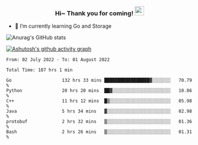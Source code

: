 <h3 align="center">
    Hi~ Thank you for coming!
    <img src="https://media.giphy.com/media/hvRJCLFzcasrR4ia7z/giphy.gif" width="25px">
</h3>

<!--
**pineapple-man/pineapple-man** is a ✨ _special_ ✨ repository because its `README.md` (this file) appears on your GitHub profile.

Here are some ideas to get you started:
- 🔭 I’m currently working on ...
- 🤔 I’m looking for help with ...
- 💬 Ask me about ...
- 📫 How to reach me: ...
- 😄 Pronouns: ...
- ⚡ Fun fact: 
- 👯 I’m looking to collaborate on kubernetes
-->
- 🌱 I’m currently learning Go and Storage


![Anurag's GitHub stats](https://github-readme-stats.vercel.app/api?username=pineapple-man&show_icons=true&theme=radical)


[![Ashutosh's github activity graph](https://activity-graph.herokuapp.com/graph?username=pineapple-man&bg_color=fffff0&color=708090&line=24292e&point=24292e&area=true&hide_border=true)](https://github.com/ashutosh00710/github-readme-activity-graph)

<!--START_SECTION:waka-->

```text
From: 02 July 2022 - To: 01 August 2022

Total Time: 187 hrs 1 min

Go                   132 hrs 33 mins █████████████████▓░░░░░░░   70.79 %
Python               20 hrs 20 mins  ██▓░░░░░░░░░░░░░░░░░░░░░░   10.86 %
C++                  11 hrs 12 mins  █▒░░░░░░░░░░░░░░░░░░░░░░░   05.98 %
Java                 5 hrs 34 mins   ▓░░░░░░░░░░░░░░░░░░░░░░░░   02.98 %
protobuf             2 hrs 32 mins   ▒░░░░░░░░░░░░░░░░░░░░░░░░   01.36 %
Bash                 2 hrs 26 mins   ▒░░░░░░░░░░░░░░░░░░░░░░░░   01.31 %
```

<!--END_SECTION:waka-->
